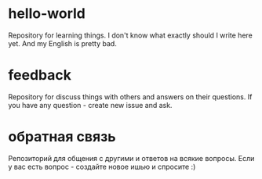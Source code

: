 # hello-world
Repository for learning things.
I don't know what exactly should I write here yet.
And my English is pretty bad. 

# feedback
Repository for discuss things with others and answers on their questions.
If you have any question - create new issue and ask. 

# обратная связь
Репозиторий для общения с другими и ответов на всякие вопросы.
Если у вас есть вопрос - создайте новое ишью и спросите :) 
